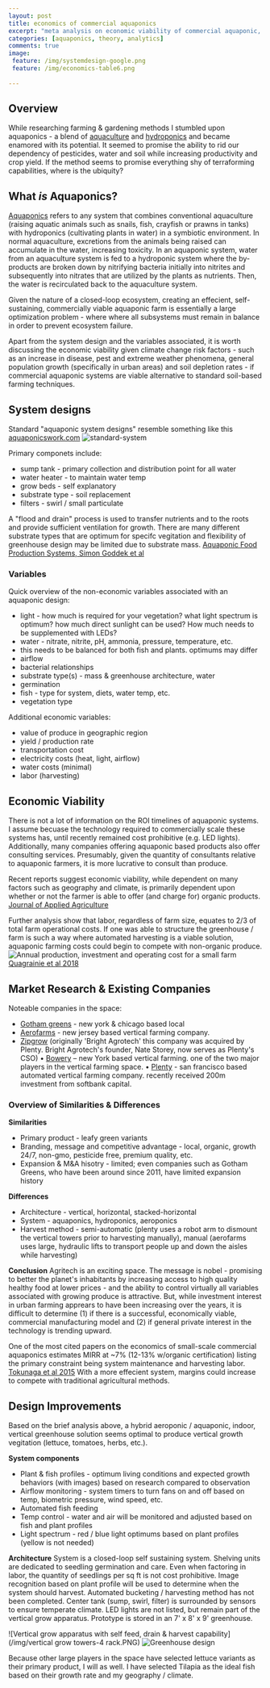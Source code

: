 ```yaml
---
layout: post
title: economics of commercial aquaponics
excerpt: "meta analysis on economic viability of commercial aquaponic, aeroponic and hydroponic farming methods"
categories: [aquaponics, theory, analytics]
comments: true
image:
 feature: /img/systemdesign-google.png
 feature: /img/economics-table6.png
 
---
```

## Overview
While researching farming & gardening methods I stumbled upon aquaponics - a blend of [aquaculture](https://en.wikipedia.org/wiki/Aquaculture) and [hydroponics](https://en.wikipedia.org/wiki/Hydroponics) and became enamored with its potential. It seemed to promise the ability to rid our dependency of pesticides, water and soil while increasing productivity and crop yield. If the method seems to promise everything shy of terraforming capabilities, where is the ubiquity?   

## What *is* Aquaponics?
[Aquaponics](https://en.wikipedia.org/wiki/Aquaponics) refers to any system that combines conventional aquaculture (raising aquatic animals such as snails, fish, crayfish or prawns in tanks) with hydroponics (cultivating plants in water) in a symbiotic environment. In normal aquaculture, excretions from the animals being raised can accumulate in the water, increasing toxicity. In an aquaponic system, water from an aquaculture system is fed to a hydroponic system where the by-products are broken down by nitrifying bacteria initially into nitrites and subsequently into nitrates that are utilized by the plants as nutrients. Then, the water is recirculated back to the aquaculture system. 

Given the nature of a closed-loop ecosystem, creating an effecient, self-sustaining, commercially viable aquaponic farm is essentially a large optimization problem - where where all subsystems must remain in balance in order to prevent ecosystem failure. 

Apart from the system design and the variables associated, it is worth discussing the economic viability given climate change risk factors - such as an increase in disease, pest and extreme weather phenomena, general population growth (specifically in urban areas) and soil depletion rates - if commercial aquaponic systems are viable alternative to standard soil-based farming techniques.  

## System designs 
Standard "aquaponic system designs" resemble something like this [aquaponicswork.com](http://aquaponicswork.com/wp-content/uploads/2014/03/free-aquaponics-system-plans-3.png)
![standard-system](/img/systemdesign-google.png)

Primary componets include:
* sump tank - primary collection and distribution point for all water
* water heater - to maintain water temp
* grow beds - self explanatory 
* substrate type - soil replacement
* filters - swirl / small particulate 

A "flood and drain" process is used to transfer nutrients and to the roots and provide sufficient ventilation for growth. There are many different substrate types that are optimum for specifc vegitation and flexibility of greenhouse design may be limited due to substrate mass. [Aquaponic Food Production Systems, Simon Goddek et al](https://drive.google.com/open?id=1lOWBlgt151lA9AfB_p7w6RGL3hkgpHH4)   

### Variables
Quick overview of the non-economic variables associated with an aquaponic design: 
* light - how much is required for your vegetation? what light spectrum is optimum? how much direct sunlight can be used? How much needs to be supplemented with LEDs? 
* water - nitrate, nitrite, pH, ammonia, pressure, temperature, etc. 
 * this needs to be balanced for both fish and plants. optimums may differ
* airflow
* bacterial relationships
* substrate type(s) - mass & greenhouse architecture, water 
* germination 
* fish - type for system, diets, water temp, etc. 
* vegetation type

Additional economic variables:
* value of produce in geographic region
* yield / production rate
* transportation cost
* electricity costs (heat, light, airflow)  
* water costs (minimal) 
* labor (harvesting) 

## Economic Viability 
There is not a lot of information on the ROI timelines of aquaponic systems. I assume becuase the technology required to commercially scale these systems has, until recently remained cost prohibitive (e.g. LED lights). Additionally, many companies offering aquaponic based products also offer consulting services. Presumably, given the quantity of consultants relative to aquaponic farmers, it is more lucrative to consult than produce. 

Recent reports suggest economic viability, while dependent on many factors such as geography and climate, is primarily dependent upon whether or not the farmer is able to offer (and charge for) organic products. [Journal of Applied Agriculture](https://drive.google.com/open?id=1v4vkSDpuGp3ewyujlglsggn1LdfpC5tW) 

Further analysis show that labor, regardless of farm size, equates to 2/3 of total farm operational costs. If one was able to structure the greenhouse / farm is such a way where automated harvesting is a viable solution, aquaponic farming costs could begin to compete with non-organic produce. 
![Annual production, investment and operating cost for a small farm](/img/economics-table6.png)
[Quagrainie et al 2018](https://drive.google.com/open?id=1v4vkSDpuGp3ewyujlglsggn1LdfpC5tW) 


## Market Research & Existing Companies
Noteable companies in the space:
* [Gotham greens](http://www.gothamgreens.com/) - new york & chicago based local  
* [Aerofarms](https://aerofarms.com) - new jersey based vertical farming company. 
* [Zipgrow](https://zipgrow.com/) (originally 'Bright Agrotech' this company was acquired by Plenty. Bright Agrotech's founder, Nate Storey, now serves as Plenty's CSO)
•	[Bowery](https://boweryfarming.com/) – new York based vertical farming. one of the two major players in the vertical farming space. 
•	[Plenty](https://www.plenty.ag/) - san francisco based automated vertical farming company. recently received 200m investment from softbank capital. 

### Overview of Similarities & Differences
**Similarities**
* Primary product - leafy green variants
* Branding, message and competitive advantage - local, organic, growth 24/7, non-gmo, pesticide free, premium quality, etc. 
* Expansion & M&A hisotry - limited; even companies such as Gotham Greens, who have been around since 2011, have limited expansion history   

**Differences**
* Architecture - vertical, horizontal, stacked-horizontal 
* System - aquaponics, hydroponics, aeroponics 
* Harvest method - semi-automatic (plenty uses a robot arm to dismount the vertical towers prior to harvesting manually), manual (aerofarms uses large, hydraulic lifts to transport people up and down the aisles while harvesting) 

**Conclusion**
Agritech is an exciting space. The message is nobel - promising to better the planet's inhabitants by increasing access to high quality healthy food at lower prices - and the ability to control virtually all variables associated with growing produce is attractive. But, while investment interest in urban farming apprears to have been increasing over the years, it is difficult to determine (1) if there is a successful, economically viable, commercial manufacturing model and (2) if general private interest in the technology is trending upward.  

One of the most cited papers on the economics of small-scale commercial aquaponics estimates MIRR at ~7% (12-13% w/organic certification) listing the primary constraint being system maintenance and harvesting labor. [Tokunaga et al 2015](https://drive.google.com/open?id=1RILiONpCwtpkB9EqyiV6PfS8vbryIB9V) With a more effecient system, margins could increase to compete with traditional agricultural methods. 

## Design Improvements
Based on the brief analysis above, a hybrid aeroponic / aquaponic, indoor, vertical greenhouse solution seems optimal to produce vertical growth vegitation (lettuce, tomatoes, herbs, etc.). 

**System components** 
* Plant & fish profiles - optimum living conditions and expected growth behaviors (with images) based on research compared to observation
* Airflow monitoring - system timers to turn fans on and off based on temp, biometric pressure, wind speed, etc.
* Automated fish feeding 
* Temp control - water and air will be monitored and adjusted based on fish and plant profiles
* Light spectrum - red / blue light optimums based on plant profiles (yellow is not needed) 

**Architecture**
System is a closed-loop self sustaining system. Shelving units are dedicated to seedling germination and care. Even when factoring in labor, the quantity of seedlings per sq ft is not cost prohibitive. Image recognition based on plant profile will be used to determine when the system should harvest. Automated bucketing / harvesting method has not been completed. Center tank (sump, swirl, filter) is surrounded by sensors to ensure temperate climate. LED lights are not listed, but remain part of the vertical grow apparatus. Prototype is stored in an 7' x 8' x 9' greenhouse. 

![Vertical grow apparatus with self feed, drain & harvest capability](/img/vertical grow towers-4 rack.PNG)
![Greenhouse design](/img/greenhouse-design-small.PNG)

Because other large players in the space have selected lettuce variants as their primary product, I will as well. I have selected Tilapia as the ideal fish based on their growth rate and my geography / climate.







